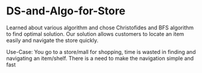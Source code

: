 # DS-and-Algo-for-Store

Learned about various algorithm and chose Christofides and BFS algorithm to find optimal solution.
Our solution allows customers to locate an item easily and navigate the store quickly.

Use-Case:
You go to a store/mall for shopping, time is wasted in finding and navigating an item/shelf. There is a need to make the  navigation simple and fast
